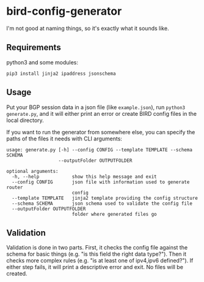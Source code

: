 # bird-config-generator

I'm not good at naming things, so it's exactly what it sounds like.

## Requirements
python3 and some modules:

`pip3 install jinja2 ipaddress jsonschema`

## Usage
Put your BGP session data in a json file (like `example.json`), run `python3 generate.py`, and it will either print an error or create BIRD config files in the local directory.

If you want to run the generator from somewhere else, you can specify the paths of the files it needs with CLI arguments:
```
usage: generate.py [-h] --config CONFIG --template TEMPLATE --schema SCHEMA
                   --outputFolder OUTPUTFOLDER

optional arguments:
  -h, --help            show this help message and exit
  --config CONFIG       json file with information used to generate router
                        config
  --template TEMPLATE   jinja2 template providing the config structure
  --schema SCHEMA       json schema used to validate the config file
  --outputFolder OUTPUTFOLDER
                        folder where generated files go
```

## Validation
Validation is done in two parts. First, it checks the config file against the schema for basic things (e.g. "is this field the right data type?"). Then it checks more complex rules (e.g. "is at least one of ipv4,ipv6 defined?"). If either step fails, it will print a descriptive error and exit. No files will be created.
